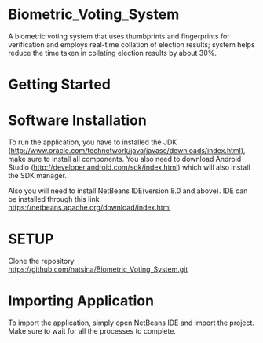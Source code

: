 # Biometric_Voting_System

A biometric voting system that uses thumbprints and fingerprints for verification and employs real-time collation of election results; system helps reduce the time taken in collating election results by about 30%.

# Getting Started

# Software Installation

To run the application, you have to installed the JDK (http://www.oracle.com/technetwork/java/javase/downloads/index.html), make sure to install all components. You also need to download Android Studio (http://developer.android.com/sdk/index.html) which will also install the SDK manager.

Also you will need to install NetBeans IDE(version 8.0 and above). IDE can be installed through this link https://netbeans.apache.org/download/index.html

# SETUP

Clone the repository https://github.com/natsina/Biometric_Voting_System.git

# Importing Application

To import the application, simply open NetBeans IDE and import the project. Make sure to wait for all the processes to complete.
